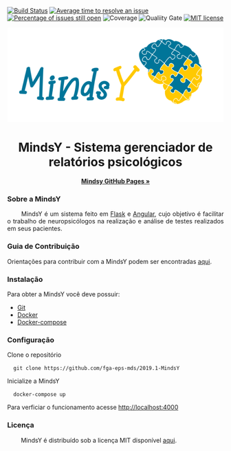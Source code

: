 [![Build Status](https://travis-ci.org/fga-eps-mds/2019.1-MindsY.svg?branch=develop)](https://travis-ci.org/fga-eps-mds/2019.1-MindsY) [![Average time to resolve an issue](http://isitmaintained.com/badge/resolution/fga-eps-mds/2019.1-MindsY.svg)](http://isitmaintained.com/project/fga-eps-mds/2019.1-MindsY "Average time to resolve an issue") [![Percentage of issues still open](http://isitmaintained.com/badge/open/fga-eps-mds/2019.1-MindsY.svg)](http://isitmaintained.com/project/fga-eps-mds/2019.1-MindsY "Percentage of issues still open") ![Coverage](https://sonarcloud.io/api/project_badges/measure?project=fga-eps-mds_2019.1-MindsY&metric=coverage) ![Qualiity Gate](https://sonarcloud.io/api/project_badges/measure?project=fga-eps-mds_2019.1-MindsY&metric=alert_status)
[![MIT license](http://img.shields.io/badge/license-MIT-brightgreen.svg)](http://opensource.org/licenses/MIT)


<p align="center">
  <img src="./img/mindsybanner.png">
</p>

<h1 align="center"> MindsY - Sistema gerenciador de relatórios psicológicos</h1>

  <p align="center">
    <a href="https://fga-eps-mds.github.io/2019.1-MindsY/"><strong>Mindsy GitHub Pages &raquo;</strong></a>
    <br>
  </p>
</p>

### Sobre a MindsY

<p align="justify"> &emsp;&emsp;
  MindsY é um sistema feito em <a href="http://flask.pocoo.org/">Flask</a> e <a href="https://angular.io/" margin=50> Angular</a>, cujo objetivo é facilitar o trabalho de neuropsicólogos na realização e análise de testes realizados em seus pacientes.</p>

### Guia de Contribuição
Orientações para contribuir com a MindsY podem ser encontradas <a href="https://github.com/fga-eps-mds/2019.1-MindsY/blob/develop/CONTRIBUTING.md" margin=50> aqui</a>.

### Instalação
  Para obter a MindsY você deve possuir:

* [Git](https://git-scm.com/)
* [Docker](https://www.docker.com/get-docker)
* [Docker-compose](https://docs.docker.com/compose/install/#install-compose)

### Configuração
  Clone o repositório
  ```
    git clone https://github.com/fga-eps-mds/2019.1-MindsY
  ```
  Inicialize a MindsY
  ```
    docker-compose up
  ```
  
Para verficiar o funcionamento acesse <a href="http://localhost:4000">http://localhost:4000</a>
  
### Licença

<p align="justify">&emsp;&emsp; MindsY é distribuído sob a licença MIT disponível <a href="https://github.com/fga-eps-mds/2019.1-MindsY/blob/develop/LICENSE">aqui</a>.</p>
